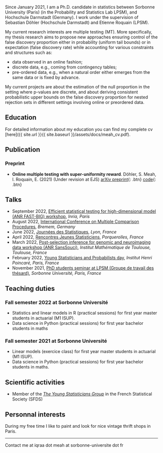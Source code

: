 Since January 2021, I am a Ph.D. candidate in statistics between Sorbonne University (Paris) (in the Probability and Statistics Lab LPSM), and Hochschule Darmstadt (Germany). I work under the supervision of Sebastian Döhler (Hochschule Darmstadt) and Etienne Roquain (LPSM).

My current research interests are multiple testing (MT). More specifically, my thesis research aims to propose new approaches ensuring control of the false discovery proportion either in probability (uniform tail bounds) or in expectation (false discovery rate) while accounting for various constraints and structures such as:
* data observed in an online fashion;
* discrete data, e.g., coming from contingency tables;
* pre-ordered data, e.g., when a natural order either emerges from the same data or is fixed by advance.

My current projects are about the estimation of the null proportion in the setting where p-values are discrete, and about deriving consistent probabilistic upper bounds on the false discovery proportion for nested rejection sets in different settings involving online or preordered data.

## Education 
For detailed information about my education you can find my complete cv [here]({{ site.url }}{{ site.baseurl }}/assets/docs/meah_cv.pdf).

## Publication
### Preprint
* __Online multiple testing with super-uniformity reward__. Döhler, S. Meah, I. Roquain, E.  (2021)  (Under revision at EJS)
[<i class="fas fa-file-pdf"></i> arXiv preprint](https://arxiv.org/abs/2110.01255){: .btn}  [<i class="fab fa-github"></i> code](https://github.com/iqm15/SUREOMT){: .btn}

## Talks
* September 2022, [Efficient statistical testing for high-dimensional model (ANR FAST-BIG) workshop](https://project.inria.fr/fastbig/workshop-fast-big-30-septembre-2022/), *Inria, Paris*
* August 2022, [International Conference on Multiple Comparison Procedures](https://www.mcp-conference.org/), *Bremem, Germany*
* June 2022, [Journées des Statistiques](https://jds22.sciencesconf.org/), *Lyon, France*
* April 2022, [Rencontres Jeunes Statisticiens](https://rjs2022.sciencesconf.org/), *Porquerolles, France*
* March 2022, [Post-selection inference for genomic and neuroimaging data workshop (ANR SansSouci)](https://www.math.univ-toulouse.fr/~pneuvial/sanssouci.html), *Institut Mathématique de Toulouse, Toulouse, France*
* February 2022, [Young Statisticians and Probabilists day](https://www.sfds.asso.fr/fr/jeunes_statisticiens/manifestations/journees_ysp/564-accueil_ysp/), *Institut Henri Poincaré, Paris, France*
* November 2021, [PhD students seminar at LPSM (Groupe de travail des thésard)](https://www.lpsm.paris/seminaires/gtt/index), *Sorbonne Université, Paris, France*

## Teaching duties
### Fall semester 2022 at Sorbonne Université
* Statistics and linear models in R (practical sessions) for first year master students in actuarial (M1 ISUP).
* Data science in Python (practical sessions) for first year bachelor students in maths

### Fall semester 2021 at Sorbonne Université
* Linear models (exercice class) for first year master students in actuarial (M1 ISUP).
* Data science in Python (practical sessions) for first year bachelor students in maths.

## Scientific activities
* Member of the *[The Young Statisticians Group](https://www.sfds.asso.fr/fr/jeunes_statisticiens/468-les_jeunes_statisticiens/)* in the French Statistical Society (SFDS)

## Personnal interests 
During my free time I like to paint and look for nice vintage thrift shops in Paris.

---
Contact me at iqraa dot meah at sorbonne-universite dot fr
